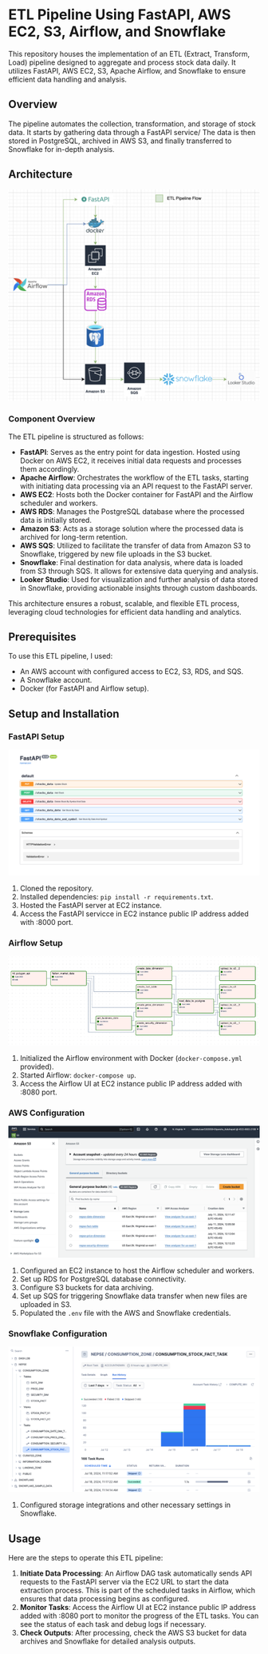 # ETL Pipeline Using FastAPI, AWS EC2, S3, Airflow, and Snowflake

This repository houses the implementation of an ETL (Extract, Transform, Load) pipeline designed to aggregate and process stock data daily. It utilizes FastAPI, AWS EC2, S3, Apache Airflow, and Snowflake to ensure efficient data handling and analysis.

## Overview

The pipeline automates the collection, transformation, and storage of stock data. It starts by gathering data through a FastAPI service/ The data is then stored in PostgreSQL, archived in AWS S3, and finally transferred to Snowflake for in-depth analysis.

## Architecture

![ETL Pipeline Architecture](https://github.com/DipanshuKakshapati/ETL-pipeline-using-FASTAPI-AWS-EC2-S3-AirFlow-and-Snowflake/blob/e8ee56dab91732939f83caa25acba028efd45e2d/assets/etl-diagram.png?raw=true) 

### Component Overview

The ETL pipeline is structured as follows:

- **FastAPI**: Serves as the entry point for data ingestion. Hosted using Docker on AWS EC2, it receives initial data requests and processes them accordingly.
- **Apache Airflow**: Orchestrates the workflow of the ETL tasks, starting with initiating data processing via an API request to the FastAPI server.
- **AWS EC2**: Hosts both the Docker container for FastAPI and the Airflow scheduler and workers.
- **AWS RDS**: Manages the PostgreSQL database where the processed data is initially stored.
- **Amazon S3**: Acts as a storage solution where the processed data is archived for long-term retention.
- **AWS SQS**: Utilized to facilitate the transfer of data from Amazon S3 to Snowflake, triggered by new file uploads in the S3 bucket.
- **Snowflake**: Final destination for data analysis, where data is loaded from S3 through SQS. It allows for extensive data querying and analysis.
- **Looker Studio**: Used for visualization and further analysis of data stored in Snowflake, providing actionable insights through custom dashboards.

This architecture ensures a robust, scalable, and flexible ETL process, leveraging cloud technologies for efficient data handling and analytics.

## Prerequisites

To use this ETL pipeline, I used:
- An AWS account with configured access to EC2, S3, RDS, and SQS.
- A Snowflake account.
- Docker (for FastAPI and Airflow setup).

## Setup and Installation

### FastAPI Setup

![FastAPI](https://github.com/DipanshuKakshapati/ETL-pipeline-using-FASTAPI-AWS-EC2-S3-AirFlow-and-Snowflake/blob/54e6851a1ec4a1d3befcb5b0a46530ef9923a9f6/assets/fastapi.png?raw=true)

1. Cloned the repository.
2. Installed dependencies: `pip install -r requirements.txt`.
3. Hosted the FastAPI server at EC2 instance.
4. Access the FastAPI servicce in EC2 instance public IP address added with :8000 port.

### Airflow Setup

![Airflow](https://github.com/DipanshuKakshapati/ETL-pipeline-using-FASTAPI-AWS-EC2-S3-AirFlow-and-Snowflake/blob/9603642e459feb2e84dab3415ef8790a73a3a6c9/assets/airflow.png?raw=true)

1. Initialized the Airflow environment with Docker (`docker-compose.yml` provided).
2. Started Airflow: `docker-compose up`.
3. Access the Airflow UI at EC2 instance public IP address added with :8080 port.

### AWS Configuration

![Airflow](https://github.com/DipanshuKakshapati/ETL-pipeline-using-FASTAPI-AWS-EC2-S3-AirFlow-and-Snowflake/blob/54e6851a1ec4a1d3befcb5b0a46530ef9923a9f6/assets/aws.png?raw=true)

1. Configured an EC2 instance to host the Airflow scheduler and workers.
2. Set up RDS for PostgreSQL database connectivity.
3. Configure S3 buckets for data archiving.
4. Set up SQS for triggering Snowflake data transfer when new files are uploaded in S3.
5. Populated the `.env` file with the AWS and Snowflake credentials.

### Snowflake Configuration

![Snowflake](https://github.com/DipanshuKakshapati/ETL-pipeline-using-FASTAPI-AWS-EC2-S3-AirFlow-and-Snowflake/blob/9603642e459feb2e84dab3415ef8790a73a3a6c9/assets/snowflake.png?raw=true)

1. Configured storage integrations and other necessary settings in Snowflake.

## Usage

Here are the steps to operate this ETL pipeline:
1. **Initiate Data Processing**: An Airflow DAG task automatically sends API requests to the FastAPI server via the EC2 URL to start the data extraction process. This is part of the scheduled tasks in Airflow, which ensures that data processing begins as configured.
2. **Monitor Tasks**: Access the Airflow UI at EC2 instance public IP address added with :8080 port to monitor the progress of the ETL tasks. You can see the status of each task and debug logs if necessary.
3. **Check Outputs**: After processing, check the AWS S3 bucket for data archives and Snowflake for detailed analysis outputs.
